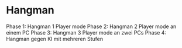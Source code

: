# Hangman
Phase 1: Hangman 1 Player mode 
Phase 2: Hangman 2 Player mode an einem PC
Phase 3: Hangman 3 Player mode an zwei PCs
Phase 4: Hangman gegen KI mit mehreren Stufen

